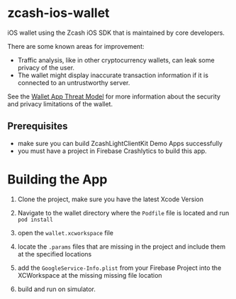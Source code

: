 # zcash-ios-wallet

iOS wallet using the Zcash iOS SDK that is maintained by core developers.

There are some known areas for improvement:

- Traffic analysis, like in other cryptocurrency wallets, can leak some privacy
  of the user.
- The wallet might display inaccurate transaction information if it is connected
  to an untrustworthy server.

See the [Wallet App Threat
Model](https://zcash.readthedocs.io/en/latest/rtd_pages/wallet_threat_model.html)
for more information about the security and privacy limitations of the wallet.

## Prerequisites
* make sure you can build ZcashLightClientKit Demo Apps successfully
* you must have a project in Firebase Crashlytics to build this app.

# Building the App
1. Clone the project, make sure you have the latest Xcode Version

2. Navigate to the wallet directory where the `Podfile` file is located and run `pod install`

3. open the `wallet.xcworkspace` file

4. locate the `.params` files that are missing in the project and include them at the specified locations

5. add the `GoogleService-Info.plist` from your Firebase Project into the XCWorkspace at the missing missing file location

6. build and run on simulator.
